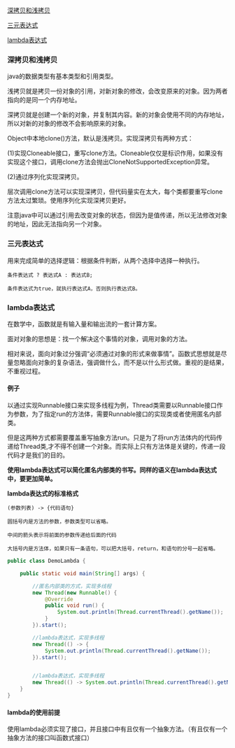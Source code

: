 [深拷贝和浅拷贝](#深拷贝和浅拷贝)

[三元表达式](#三元表达式)

[lambda表达式](#lambda表达式)

### 深拷贝和浅拷贝

java的数据类型有基本类型和引用类型。

浅拷贝就是拷贝一份对象的引用，对新对象的修改，会改变原来的对象。因为两者指向的是同一个内存地址。

深拷贝就是创建一个新的对象，并复制其内容。新的对象会使用不同的内存地址，所以对新的对象的修改不会影响原来的对象。

Object中本地clone()方法，默认是浅拷贝。实现深拷贝有两种方式：

(1)实现Cloneable接口，重写clone方法。Cloneable仅仅是标识作用，如果没有实现这个接口，调用clone方法会抛出CloneNotSupportedException异常。

(2)通过序列化实现深拷贝。

层次调用clone方法可以实现深拷贝，但代码量实在太大，每个类都要重写clone方法太过繁琐。使用序列化实现深拷贝更好。

注意java中可以通过引用去改变对象的状态，但因为是值传递，所以无法修改对象的地址，因此无法指向另一个对象。

### 三元表达式

用来完成简单的选择逻辑：根据条件判断，从两个选择中选择一种执行。
```
条件表达式 ? 表达式A : 表达式B;

条件表达式为true，就执行表达式A，否则执行表达式B。
```

### lambda表达式

在数学中，函数就是有输入量和输出流的一套计算方案。

面对对象的思想是：找一个解决这个事情的对象，调用对象的方法。

相对来说，面向对象过分强调“必须通过对象的形式来做事情”。函数式思想就是尽量忽略面向对象的复杂语法，强调做什么，而不是以什么形式做。重视的是结果，不重视过程。

#### 例子

以通过实现Runnable接口来实现多线程为例，Thread类需要以Runnable接口作为参数，为了指定run的方法体，需要Runnable接口的实现类或者使用匿名内部类。

但是这两种方式都需要覆盖重写抽象方法run。只是为了将run方法体内的代码传递给Thread类,才不得不创建一个对象。而实际上只有方法体是关键的，传递一段代码才是我们的目的。

**使用lambda表达式可以简化匿名内部类的书写。同样的语义在lambda表达式中，要更加简单。**

**lambda表达式的标准格式**

```
(参数列表) -> {代码语句}

圆括号内是方法的参数，参数类型可以省略。

中间的箭头表示将前面的参数传递给后面的代码

大括号内是方法体，如果只有一条语句，可以把大括号，return，和语句的分号一起省略。
```

```java
public class DemoLambda {

    public static void main(String[] args) {

        //匿名内部类的方式，实现多线程
        new Thread(new Runnable() {
            @Override
            public void run() {
                System.out.println(Thread.currentThread().getName());
            }
        }).start();

        //lambda表达式，实现多线程
        new Thread(() -> {
            System.out.println(Thread.currentThread().getName());
        }).start();


        //lambda表达式，实现多线程
        new Thread(() -> System.out.println(Thread.currentThread().getName())).start();
    }
}
```

#### lambda的使用前提

使用lambda必须实现了接口，并且接口中有且仅有一个抽象方法。（有且仅有一个抽象方法的接口叫函数式接口）
